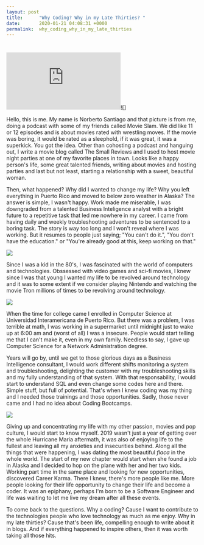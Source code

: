 ```yaml
---
layout: post
title:      "Why Coding? Why in my Late Thirties? "
date:       2020-01-21 04:08:31 +0000
permalink:  why_coding_why_in_my_late_thirties
---
```


# 
![](https://www.facebook.com/photo.php?fbid=10161539850995541&set=pb.506040540.-2207520000..&type=3http://)![]

Hello, this is me. My name is Norberto Santiago and that picture is from me, doing a podcast with some of my friends called Movie Slam. We did like 11 or 12 episodes and is about movies rated with wrestling moves. If the movie was boring, it would be rated as a sleephold, if it was great, it was a superkick. You got the idea. Other than cohosting a podcast and hanguing out, I write a movie blog called The Small Reviews and I used to host movie night parties at one of my favorite places in town. Looks like a happy person's life, some great talented friends, writing about movies and hosting parties and last but not least, starting a relationship with a sweet, beautiful woman. 

Then, what happened? Why did I wanted to change my life? Why you left everything in Puerto Rico and moved to below zero weather in Alaska? The answer is simple, I wasn't happy. Work made me miserable, I was downgraded from a  talented Business Inteligence analyst with a bright future to a repetitive task that led me nowhere in my career. I came from having daily and weekly troubleshooting adventures to be sentenced to a boring task. The story is way too long and I won't reveal where I was working. But it resumes to people just saying; "You can't do it.", "You don't have the education."  or "You're already good at this, keep working on that." 

![](https://i.imgur.com/xh2KfxM.gifhttp://) 

Since I was a kid in the 80's, I was fascinated with the world of computers and technologies. Obssessed with video games and sci-fi movies, I knew since I was that young I wanted my life to be revolved around technology and it was to some extent if we consider playing Nintendo and watching the movie Tron millions of times to be revolving around technology. 

![](https://media.tenor.com/images/12c7fd5a2eab68efbafb88d4da256133/tenor.pnghttp://)

When the time for college came I enrolled in Computer Science at Universidad Interamericana de Puerto Rico. But there was a problem, I was terrible at math, I was working in a supermarket until midnight just to wake up at 6:00 am and (worst of all) I was a insecure. People would start telling me that I can't make it, even in my own family. Needless to say, I gave up Computer Science for a Network Administration degree. 

Years will go by, until we get to those glorious days as a Business Intelligence consultant, I would work different shifts monitoring a system and troubleshooting, delighting the customer with my troubleshooting skills and my fully understanding of that system. With that responsability, I would start to understand SQL and even change some codes here and there. Simple stuff, but full of potential. That's when I knew coding was my thing and I needed those trainings and those opportunities. Sadly, those never came and I had no idea about Coding Bootcamps. 

![](https://scontent-sea1-1.xx.fbcdn.net/v/t1.0-9/p960x960/67431258_10162190523505541_7965205163273093120_o.jpg?_nc_cat=104&_nc_ohc=f4Hq-3NwruoAX_APGSy&_nc_ht=scontent-sea1-1.xx&_nc_tp=1002&oh=4689e950cafdbaa960bc113b2e754786&oe=5ED30C5Bhttp://)

Giving up and concentrating my life with my other passion, movies and pop culture, I would start to know myself. 2019 wasn't just a year of getting over the whole Hurricane Maria aftermath, it was also of enjoying life to the fullest and leaving all my anxieties and insecurities behind. Along all the things that were happening, I was dating the most beautiful *flaca* in the whole world. The start of my new chapter would start when she found a job in Alaska and I decided to hop on the plane with her and her two kids. Working part time in the same place and looking for new opportunities, discovered Career Karma. There I knew, there's more people like me. More people looking for their life opportunity to change their life and become a coder. It was an epiphany, perhaps I'm born to be a Software Engineer and life was waiting to let me live my dream after all these events. 

To come back to the questions. Why a coding? Cause I want to contribute to the technologies people who love technology as much as me enjoy. Why in my late thirties? Cause that's been life, compelling enough to write about it in blogs. And if everything happened to inspire others, then it was worth taking all those hits. 



